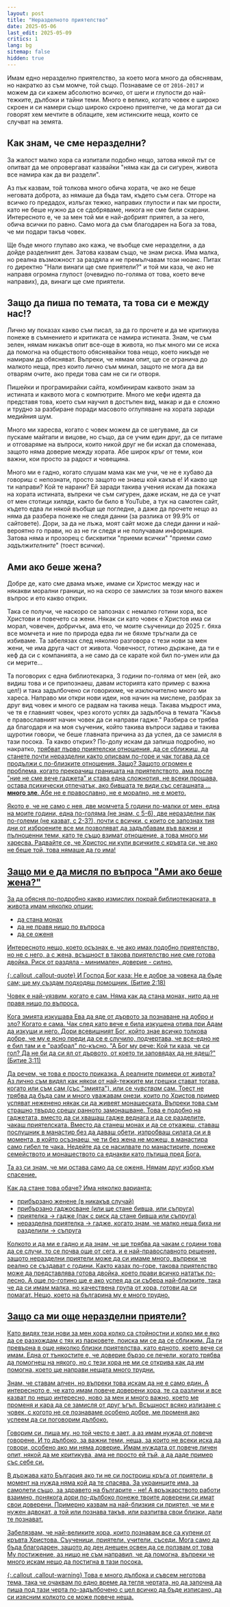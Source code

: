 ```yaml
---
layout: post
title: "Неразделното приятелство"
date: 2025-05-06
last_edit: 2025-05-09
critics: 1
lang: bg
sitemap: false
hidden: true
---
```


Имам едно неразделно приятелство, за което мога много да обяснявам, но накратко аз съм момче, той също. Познаваме се от `2016-2017` и можем да си кажем абсолютно всичко, от шеги и глупости до най-тежките, дълбоки и тайни теми. Много е велико, когато човек е широко скроен и си намери също широко скроено приятелче, че да могат да си говорят хем мечтите в облаците, хем истинските неща, които се случват на земята.

## Как знам, че сме неразделни?

За жалост малко хора са изпитали подобно нещо, затова някой път се опитват да ме опровергават казвайки "няма как да си сигурен, живота все намира как да ви раздели".

Аз пък казвам, той толкова много обича хората, че ако не беше неговата доброта, аз нямаше да бъда там, където съм сега. Отгоре на всичко го предадох, излъгах тежко, направих глупости и пак ми прости, като не беше нужно да се сдобряваме, никога не сме били скарани. Интересното е, че за мен той ми е най-добрият приятел, а за него, обича всички по равно. Само мога да съм благодарен на Бога за това, че ми подари такъв човек.

Ще бъде много глупаво ако кажа, че въобще сме неразделни, а да дойде разделният ден. Затова казвам също, че знам риска. Има малка, но реална възможност за раздяла и не премълчавам този нюанс. Питах го директно "Нали винаги ще сме приятели?" и той ми каза, че ако не направя огромна глупост (очевидно по-голяма от това, което вече направих), да, винаги ще сме приятели.

## Защо да пиша по темата, та това си е между нас!?

Лично му показах какво съм писал, за да го прочете и да ме критикува понеже в съмнението и критиката се намира истината. Знам, че съм зелен, нямам никакъв опит все-още в живота, но пък много ми се иска да помогна на обществото обяснявайки това нещо, което никъде не намирам да обясняват. Въпреки, че нямам опит, ще се огранича до малкото неща, през които лично съм минал, защото не мога да ви отварям очите, ако преди това сам не си ги отворя.

Пишейки и програмирайки сайта, комбинирам каквото знам за истината и каквото мога с компютрите. Много ме кефи идеята да представя това, което съм научил в достъпен вид, макар и да е сложно и трудно за разбиране поради масовото оглупяване на хората заради медийния шум.

Много ми харесва, когато с човек можем да се шегуваме, да си пускаме майтапи и вицове, но също, да се учим един друг, да се питаме и отговаряме на въпроси, които никой друг не би искал да споменава, защото няма доверие между хората. Абе широк кръг от теми, кои важни, кои просто за радост и човещина.

Много ми е гадно, когато слушам мама как ме учи, че не е хубаво да говориш с непознати, просто защото не знаеш кой какъв е! И какво ще ти направи? Кой те нарани? Ей заради такива учения искам да покажа на хората истината, въпреки че съм сигурен, даже искам, не да се учат от мен стотици хиляди, както би било в YouTube, а тук на самотен сайт, където едва ли някой въобще ще погледне, а даже да прочете нещо аз няма да разбера понеже не следя данни (за разлика от 99.9% от сайтовете). Дори, за да не лъжа, моят сайт може да следи данни и най-вероятно го прави, но аз не ги следя и не получавам информация. Затова няма и прозорец с бисквитки "приеми всички" "приеми *само задължителните*" (тоест всички).

## Ами ако беше жена?

Добре де, като сме двама мъже, имаме си Христос между нас и някакви морални граници, но на скоро се замислих за този много важен въпрос и ето какво открих.

Така се получи, че наскоро се запознах с немалко готини хора, все Христови и повечето са жени. Някак си като човек е Христов има си морал, човечен, добричък, ама ето, че моите съученици до 2025 г. бяха все момчета и ние по природа едва ли не бяхме тръгнали да се избиваме. Та забелязах след няколко разговора с тези нови за мен жени, че има друга част от живота. Човечност, готино държане, да ти е кеф да си с компанията, а не само да се карате кой бил по-умен или да си мерите...

Та поговорих с една библиотекарка, 3 години по-голяма от мен (ей, ако видиш това и се припознаеш, давам историята като пример с важна цел!) и така задълбочено си говорихме, че изключително много ми хареса. Направо ми откри нови идеи, нов начин на мислене, разбрах за друг вид човек и много се радвам на такива неща. Такава мъдрост има, че тя е главният човек, чрез когото успях да задълбоча в темата "Какъв е православният начин човек да си направи гадже." Разбира се трябва да благодаря и на моя съученик, който такива въпроси задава и такива щуротии говори, че беше главната причина аз да успея, да се замисля в тази посока. Та какво открих? По-долу искам да запиша подробно, но накратко, <u>трябват първо приятелски отношения, да се сближиш, да станете почти неразделни както описвам по-горе и чак тогава да се продължи с по-близките отношения<u>. Защо? Защото огромен е проблема, когато прекрачиш границата на приятелството, ама после "ние не сме вече гаджета" и става една сложнотия, не всеки прощава, остава психически отпечатък, ако бившата те види със сегашната ... **много зле**. Абе не е православно, не е морално, не е моето.

Якото е, че не само с нея, две момчета 5 години по-малки от мен, една на моите години, една по-голяма (не знам, с 5-6), две неразделни пак по-големи (не казват, с 2-3?), почти с всички, с които се запознах тия дни от изброените все ми позволяват да задълбавам във важни и пълноценни теми, като те също взимат отношение, а това много ми харесва. Радвайте се, че Христос ни купи всичките с кръвта си, че ако не беше той, това нямаше да го има!

## Защо ми е да мисля по въпроса "Ами ако беше жена?"

За да обясня по-подробно какво измислих покрай библиотекарката, в живота имам няколко опции:
- да стана монах
- да не правя нищо по въпроса
- да се оженя

Интересното нещо, което осъзнах е, че ако имах подобно приятелство, но не с него, а с жена, всъщност в такова приятелство ние сме готова двойка. Риск от раздяла - минимален, доверие - силно.

{:.callout .callout-quote}
И Господ Бог каза: Не е добре за човека да бъде сам; ще му създам подходящ помощник. (Битие 2:18)

Човек е най-уязвим, когато е сам. Няма как да стана монах, нито да не правя нищо по въпроса.

Кога змията изкушава Ева да яде от дървото за познаване на добро и зло? Когато е сама. Чак след като вече е била изкушена отива при Адам да изкуши и него. Дори всевишният Бог, който знае всичко толкова добре, че му е ясно преди да се е случило, подчертава, че все-едно не е бил там и е "разбрал" по-късно. "А Бог му рече: Кой ти каза, че си гол? Да не би да си ял от дървото, от което ти заповядах да не ядеш?" (Битие 3:11)

Да речем, че това е просто приказка. А реалните примери от живота? Аз лично съм видял как някои от най-тежките ми грешки стават тогава, когато или съм сам (със "змията"), или се *чувствам* сам. Тоест не трябва да бъда сам и много уважавам онези, които по Христов пример успяват неженено някак си да живеят монашеската. Въпреки това съм страшно твърдо срещу ранното замонашване. Това е подобно на гаджетата, вместо да си хващаш гадже веднага и да се разделите, чакаш приятелската. Вместо да станеш монах и да се откажеш, ставаш послушник в манастир без да даваш обети, изпробваш силата си и в момента, в който осъзнаеш, че ти без жена не можеш, в манастира само гибел те чака. Недейте да се насилвате по манастирите, понеже семейството и монашеството са еднакви като пътища пред Бога.

Та аз си знам, че ми остава само да се оженя. Нямам друг избор към спасение.

Как да стане това обаче? Има няколко варианта:
- прибързано женене (в никакъв случай)
- прибързано гаджосване (или ще стане бивша, или съпруга)
- приятелка -> гадже (пак с риск да стане бивша или съпруга)
- неразделна приятелка -> гадже, когато знам, че малко неща биха ни разделили -> съпруга

Колкото и да ми е гадно и да знам, че ще трябва да чакам с години това да се случи, то се почва още от сега, и е най-православното решение, защото неразделни приятели може да си имаме много, въпреки че реално се създават с години. Както казах по-горе, такова приятелство може да представлява готова двойка, което прави всичко нататък по-лесно. А още по-готино ще е ако успея да си събера най-близките, така че да си имам малка, но качествена група от хора, готови да си помагат. Нещо, което на българина му е много трудно.

## Защо са ми още неразделни приятели?

Като видях тези нови за мен хора колко са стойностни и колко ми е яко да се разхождам с тях из парковете, поиска ми се да се сближим. Да ги превърна в още няколко близки приятелства, като едното, което вече си имам. Една от тънкостите е, че доверие бързо се печели, когато трябва да помогнеш на някого, но с тези хора не ми се открива как да им помогна, което ще направи нещата много трудни.

Знам, че ставам алчен, но въпреки това искам да не е само един. А интересното е, че като имам повече доверени хора, те са различи и все казват по нещо интересно, ново за мен и много важно, което ме променя и кара да се замисля от друг ъгъл. Всъщност всяко излизане с човек, с когото не се познаваме особено добре, ме променя ако успеем да си поговорим дълбоко.

Говорим си, пиша му, но той често е зает, а аз имам нужда от повече говорене. И то дълбоко, за важни теми, неща, за които не всеки иска да говори, особено ако ми няма доверие. Имам нуждата от повече личен опит, някой да ме критикува, ама не просто ей тъй, а да даде пример със себе си.

В държава като България ако ти не си построиш кръга от приятели, в момент на нужда няма кой да те спасява. За [украинците](https://youtu.be/lwJyTPFtH5A&t=364) има, за [самолети](https://youtu.be/watch?v=zxeRTIsAwJs) също, за здравето на българите - не! А връзкарството работи взаимно, понякога дори по-дълбоко понеже твоите доверени си имат свои доверени. Примерно казвам на най-близкия си приятел, че ми е нужен адвокат, а той или познава такъв, или разпитва свои близки, дали те познават.

Забелязвам, че най-великите хора, които познавам все са купени от кръвта Христова. Съученици, приятели, учители, съседи. Мога само да бъда благодарен, защото до ден днешен освен да се ползвам от това Му постижение, аз нищо не съм направил, че да помогна, въпреки че много искам нещо да постигна в тази посока.

{:.callout .callout-warning}
Това е много дълбока и съвсем неготова тема, така че очаквам по едно време да тегля чертата, но да започна да пиша под тази черта по-задълбочено с цел всичко да бъде изписано, да си изясним колкото се може повече неща.
